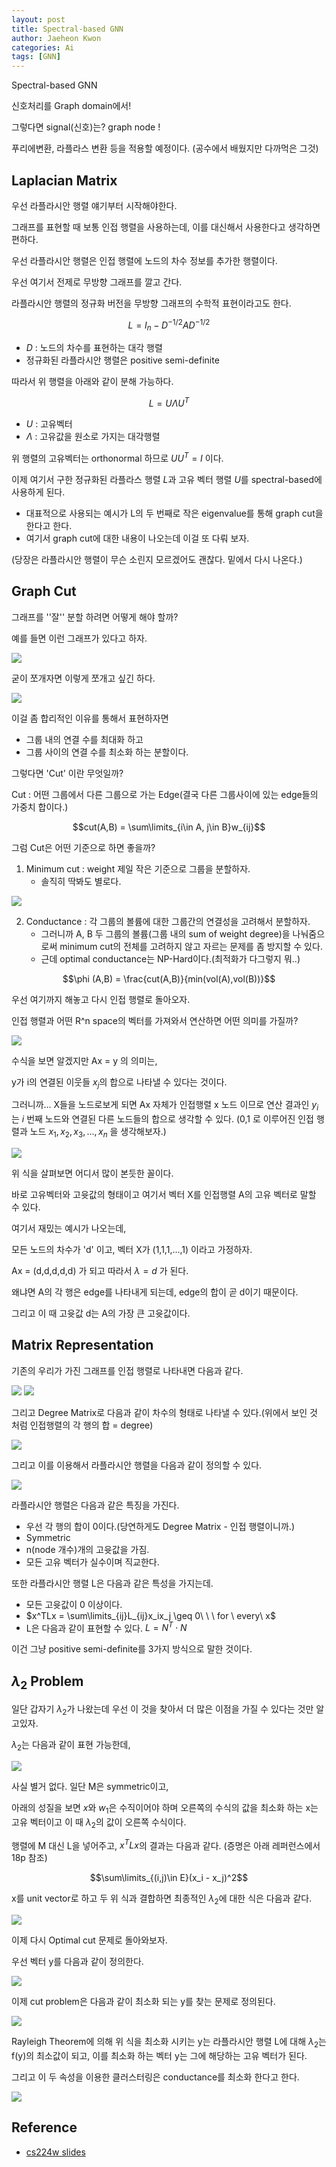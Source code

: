 ```yaml
---
layout: post
title: Spectral-based GNN
author: Jaeheon Kwon
categories: Ai
tags: [GNN]
---
```






Spectral-based GNN

신호처리를 Graph domain에서!

그렇다면 signal(신호)는?  graph node !

푸리에변환, 라플라스 변환 등을 적용할 예정이다. (공수에서 배웠지만 다까먹은 그것)

## Laplacian Matrix

우선 라플라시안 행렬 얘기부터 시작해야한다.

그래프를 표현할 때 보통 인접 행렬을 사용하는데, 이를 대신해서 사용한다고 생각하면 편하다.

우선 라플라시안 행렬은 인접 행렬에 노드의 차수 정보를 추가한 행렬이다. 

우선 여기서 전제로 무방향 그래프를 깔고 간다.

라플라시안 행렬의 정규화 버전을 무방향 그래프의 수학적 표현이라고도 한다.

$$L = I_n - D^{-1/2}AD^{-1/2}$$

- $D$ : 노드의 차수를 표현하는 대각 행렬
- 정규화된 라플라시안 행렬은 positive semi-definite

따라서 위 행렬을 아래와 같이 분해 가능하다.

$$L = U\Lambda U^T$$

- $U$ : 고유벡터 
- $\Lambda$ : 고유값을 원소로 가지는 대각행렬

위 행렬의 고유벡터는 orthonormal 하므로 $UU^T = I$ 이다.

이제 여기서 구한 정규화된 라플라스 행렬 $L$과 고유 벡터 행렬 $U$를 spectral-based에 사용하게 된다.

- 대표적으로 사용되는 예시가 L의 두 번째로 작은 eigenvalue를 통해 graph cut을 한다고 한다.
- 여기서 graph cut에 대한 내용이 나오는데 이걸 또 다뤄 보자.

(당장은 라플라시안 행렬이 무슨 소린지 모르겠어도 괜찮다. 밑에서 다시 나온다.)



## Graph Cut

그래프를 ''잘'' 분할 하려면 어떻게 해야 할까?

예를 들면 이런 그래프가 있다고 하자.

<img src = "https://del-luna.github.io/images/spectral/0.PNG">

굳이 쪼개자면 이렇게 쪼개고 싶긴 하다.

<img src = "https://del-luna.github.io/images/spectral/1.PNG">

이걸 좀 합리적인 이유를 통해서 표현하자면

- 그룹 내의 연결 수를 최대화 하고
- 그룹 사이의 연결 수를 최소화 하는 분할이다.

그렇다면 'Cut' 이란 무엇일까?

Cut : 어떤 그룹에서 다른 그룹으로 가는 Edge(결국 다른 그룹사이에 있는 edge들의 가중치 합이다.)

$$cut(A,B) = \sum\limits_{i\in A, j\in B}w_{ij}$$

그럼 Cut은 어떤 기준으로 하면 좋을까?

1. Minimum cut : weight 제일 작은 기준으로 그룹을 분할하자.
   - 솔직히 딱봐도 별로다.

<img src = "https://del-luna.github.io/images/spectral/2.PNG">

2. Conductance : 각 그룹의 볼륨에 대한 그룹간의 연결성을 고려해서 분할하자.
   - 그러니까 A, B 두 그룹의 볼륨(그룹 내의 sum of weight degree)을 나눠줌으로써 minimum cut의 전체를 고려하지 않고 자르는 문제를 좀 방지할 수 있다.
   - 근데 optimal conductance는 NP-Hard이다.(최적화가 다그렇지 뭐..)

$$\phi (A,B) = \frac{cut(A,B)}{min(vol(A),vol(B))}$$

 

우선 여기까지 해놓고 다시 인접 행렬로 돌아오자.

인접 행렬과 어떤 R^n space의 벡터를 가져와서 연산하면 어떤 의미를 가질까?

<img src = "https://del-luna.github.io/images/spectral/3.PNG">

수식을 보면 알겠지만 Ax = y 의 의미는,

y가 i의 연결된 이웃들  $x_j$의 합으로 나타낼 수 있다는 것이다.

그러니까... X들을 노드로보게 되면 Ax 자체가 인접행렬 x 노드 이므로 연산 결과인 $y_i$ 는 $i$ 번째 노드와 연결된 다른 노드들의 합으로 생각할 수 있다. (0,1 로 이루어진 인접 행렬과 노드 $x_1, x_2, x_3, ..., x_n$ 을 생각해보자.)

<img src = "https://del-luna.github.io/images/spectral/4.PNG">

위 식을 살펴보면 어디서 많이 본듯한 꼴이다.

바로 고유벡터와 고윳값의 형태이고 여기서 벡터 X를 인접행렬 A의 고유 벡터로 말할 수 있다.

여기서 재밌는 예시가 나오는데,

모든 노드의 차수가 'd' 이고, 벡터 X가 (1,1,1,...,1) 이라고 가정하자.

Ax = (d,d,d,d,d) 가 되고 따라서 $\lambda = d$  가 된다.

왜냐면 A의 각 행은 edge를 나타내게 되는데, edge의 합이 곧 d이기 때문이다.

그리고 이 때 고윳값 d는 A의 가장 큰 고윳값이다.



## Matrix Representation

기존의 우리가 가진 그래프를 인접 행렬로 나타내면 다음과 같다.

<img src = "https://del-luna.github.io/images/spectral/0.PNG">

<img src = "https://del-luna.github.io/images/spectral/5.PNG">

그리고 Degree Matrix로 다음과 같이 차수의 형태로 나타낼 수 있다.(위에서 보인 것 처럼 인접행렬의 각 행의 합 = degree)

<img src = "https://del-luna.github.io/images/spectral/6.PNG">

그리고 이를 이용해서 라플라시안 행렬을 다음과 같이 정의할 수 있다.

<img src = "https://del-luna.github.io/images/spectral/7.PNG">

라플라시안 행렬은 다음과 같은 특징을 가진다.

- 우선 각 행의 합이 0이다.(당연하게도 Degree Matrix - 인접 행렬이니까.)
- Symmetric
- n(node 개수)개의 고윳값을 가짐.
- 모든 고유 벡터가 실수이며 직교한다.

또한 라플라시안 행렬 L은 다음과 같은 특성을 가지는데.

- 모든 고윳값이 0 이상이다.
- $x^TLx = \sum\limits_{ij}L_{ij}x_ix_j \geq 0\ \ \ for \ every\ x$
- L은 다음과 같이 표현할 수 있다. $L = N^T\cdot N$

이건 그냥 positive semi-definite를 3가지 방식으로 말한 것이다.



## $\lambda_2$ Problem

일단 갑자기 $\lambda_2$가 나왔는데 우선 이 것을 찾아서 더 많은 이점을 가질 수 있다는 것만 알고있자.

$\lambda_2$는 다음과 같이 표현 가능한데,

<img src = "https://del-luna.github.io/images/spectral/8.PNG">

사실 별거  없다. 일단 M은 symmetric이고,

아래의 성질을 보면 $x$와 $w_1$은 수직이어야 하며 오른쪽의 수식의 값을 최소화 하는 x는 고유 벡터이고 이 때 $\lambda_2$의 값이 오른쪽 수식이다.

행렬에 M 대신 L을 넣어주고, $x^TLx$의 결과는 다음과 같다. (증명은 아래 레퍼런스에서 18p 참조)

$$\sum\limits_{(i,j)\in E}(x_i - x_j)^2$$

x를 unit vector로 하고 두 위 식과 결합하면 최종적인 $\lambda_2$에 대한 식은 다음과 같다.

<img src = "https://del-luna.github.io/images/spectral/9.PNG">



이제 다시 Optimal cut 문제로 돌아와보자.

우선 벡터 y를 다음과 같이 정의한다.

<img src = "https://del-luna.github.io/images/spectral/10.PNG">



이제 cut problem은 다음과 같이 최소화 되는 y를 찾는 문제로 정의된다.

<img src = "https://del-luna.github.io/images/spectral/11.PNG">





Rayleigh Theorem에 의해 위 식을 최소화 시키는 y는 라플라시안 행렬 L에 대해 $\lambda_2$는 f(y)의 최소값이 되고, 이를 최소화 하는 벡터 y는 그에 해당하는 고유 벡터가 된다.

그리고 이 두 속성을 이용한 클러스터링은 conductance를 최소화 한다고 한다.

<img src = "https://del-luna.github.io/images/spectral/12.PNG">







## Reference

- [cs224w slides](https://web.stanford.edu/class/cs224w/slides/05-spectral.pdf)

